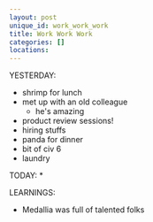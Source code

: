 ```yaml
---
layout: post
unique_id: work_work_work
title: Work Work Work
categories: []
locations: 
---
```


YESTERDAY:
* shrimp for lunch
* met up with an old colleague
  * he's amazing
* product review sessions!
* hiring stuffs
* panda for dinner
* bit of civ 6
* laundry

TODAY:
* 

LEARNINGS:
* Medallia was full of talented folks
